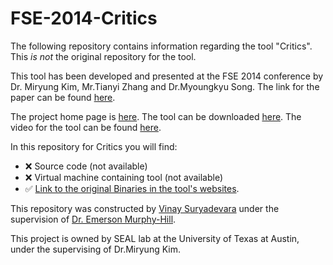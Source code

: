# FSE-2014-Critics

The following repository contains information regarding the tool "Critics". This _is not_ the original repository for the tool. 

This tool has been developed and presented at the FSE 2014 conference by Dr. Miryung Kim, Mr.Tianyi Zhang and Dr.Myoungkyu Song.
The link for the paper can be found [here](http://dl.acm.org/citation.cfm?id=2661675). 

The project home page is [here](https://sites.google.com/a/utexas.edu/critics/home).
The tool can be downloaded [here](https://sites.google.com/a/utexas.edu/critics/download).
The video for the tool can be found [here](https://www.youtube.com/watch?v=F2D7t_Z5rhk).

In this repository for Critics you will find:
* :x: Source code (not available)
* :x: Virtual machine containing tool (not available)
* :white_check_mark: [Link to the original Binaries in the tool's websites](https://sites.google.com/a/utexas.edu/critics/download).

This repository was constructed by [Vinay Suryadevara](https://github.com/vinay92) under the supervision of [Dr. Emerson Murphy-Hill](https://github.com/CaptainEmerson).

This project is owned by SEAL lab at the University of Texas at Austin, under the supervising of Dr.Miryung Kim.
